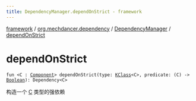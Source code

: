 ```yaml
---
title: DependencyManager.dependOnStrict - framework
---
```


[framework](../../index.html) / [org.mechdancer.dependency](../index.html) / [DependencyManager](index.html) / [dependOnStrict](./depend-on-strict.html)

# dependOnStrict

`fun <C : `[`Component`](../-component/index.html)`> dependOnStrict(type: `[`KClass`](https://kotlinlang.org/api/latest/jvm/stdlib/kotlin.reflect/-k-class/index.html)`<C>, predicate: (C) -> `[`Boolean`](https://kotlinlang.org/api/latest/jvm/stdlib/kotlin/-boolean/index.html)`): Dependency<C>`

构造一个 [C](depend-on-strict.html#C) 类型的强依赖

